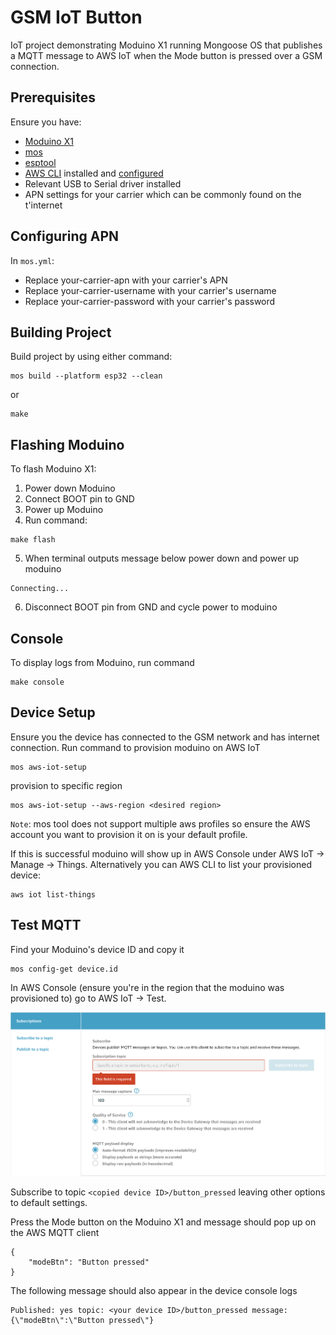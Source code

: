 # GSM IoT Button
IoT project demonstrating Moduino X1 running Mongoose OS that publishes a MQTT message to AWS IoT when the Mode button is pressed over a GSM connection.

## Prerequisites
Ensure you have:
- [Moduino X1](https://moduino.techbase.eu)
- [mos](https://github.com/cesanta/mos-tool)
- [esptool](https://github.com/espressif/esptool)
- [AWS CLI](https://docs.aws.amazon.com/cli/latest/userguide/cli-chap-install.html) installed and [configured](https://docs.aws.amazon.com/cli/latest/userguide/cli-chap-configure.html) 
- Relevant USB to Serial driver installed
- APN settings for your carrier which can be commonly found on the t'internet

## Configuring APN
In `mos.yml`:
- Replace your-carrier-apn with your carrier's APN
- Replace your-carrier-username with your carrier's username
- Replace your-carrier-password with your carrier's password

## Building Project
Build project by using either command:

```
mos build --platform esp32 --clean
```

or

```
make
```

## Flashing Moduino
To flash Moduino X1:
1. Power down Moduino
2. Connect BOOT pin to GND
3. Power up Moduino
4. Run command:

```
make flash
```
5. When terminal outputs message below power down and power up moduino
```
Connecting...
```
6. Disconnect BOOT pin from GND and cycle power to moduino

## Console
To display logs from Moduino, run command
```
make console
```

## Device Setup
Ensure you the device has connected to the GSM network and has internet connection. Run command to provision moduino on AWS IoT
```
mos aws-iot-setup
```
provision to specific region

```
mos aws-iot-setup --aws-region <desired region>
```
`Note`: mos tool does not support multiple aws profiles so ensure the AWS account you want to provision it on is your default profile.

If this is successful moduino will show up in AWS Console under AWS IoT -> Manage -> Things. Alternatively you can AWS CLI to list your provisioned device:

```
aws iot list-things
```

## Test MQTT
Find your Moduino's device ID and copy it

```
mos config-get device.id
```

In AWS Console (ensure you're in the region that the moduino was provisioned to) go to AWS IoT -> Test. 

![AWS MQTT Client](aws_mqtt_client.png)

Subscribe to topic `<copied device ID>/button_pressed` leaving other options to default settings.

Press the Mode button on the Moduino X1 and message should pop up on the AWS MQTT client
```
{
    "modeBtn": "Button pressed"
}
```
The following message should also appear in the device console logs

```
Published: yes topic: <your device ID>/button_pressed message: {\"modeBtn\":\"Button pressed\"}
```

